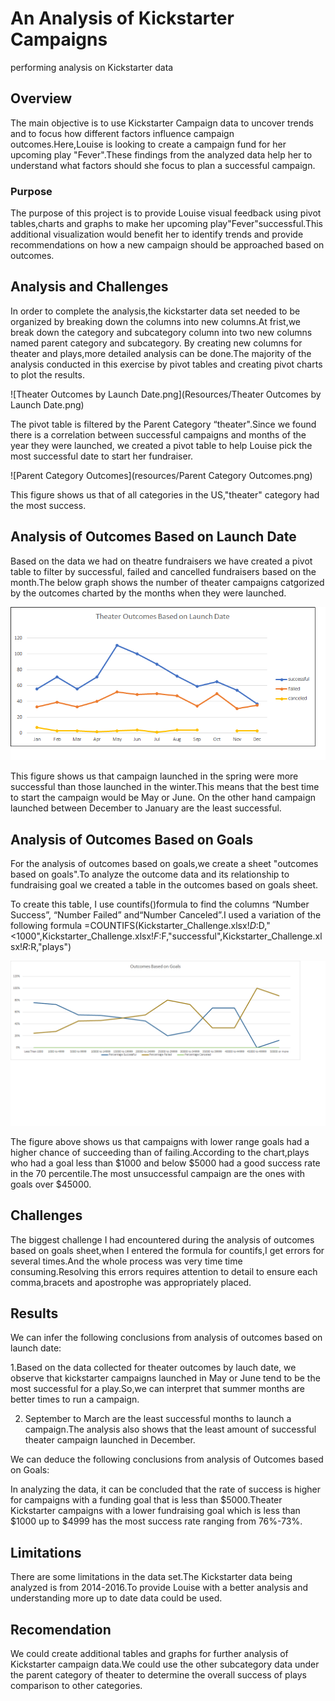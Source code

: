  
# An Analysis of Kickstarter Campaigns

performing analysis on Kickstarter data  
## Overview

The main objective is to use Kickstarter Campaign data to uncover trends and to focus how different factors influence campaign outcomes.Here,Louise is looking to create a campaign fund for her upcoming play "Fever".These findings from the analyzed data help her to understand what factors should she focus to plan a successful campaign.

### Purpose

The purpose of this project is to provide Louise visual feedback using pivot tables,charts and graphs to make her upcoming play"Fever"successful.This additional visualization would benefit her to identify trends and provide recommendations on how a new campaign should be approached based on outcomes. 

## Analysis and Challenges

In order to complete the analysis,the kickstarter data set needed to be organized by breaking down the columns into new columns.At frist,we break down the category and subcategory column into two new columns named parent category and subcategory. By creating new columns for theater and plays,more detailed analysis can be done.The majority of the analysis conducted in this exercise by pivot tables and creating pivot charts to plot the results.

![Theater Outcomes by Launch Date.png](Resources/Theater Outcomes by Launch Date.png)

 The pivot table is filtered by the Parent Category “theater".Since we found there is a correlation between successful campaigns and months of the year they were launched, we created a pivot table to help Louise pick the most successful date to start her fundraiser.

![Parent Category Outcomes](resources/Parent Category Outcomes.png)

This figure shows us that of all categories in the US,"theater" category had the most success.

## Analysis of Outcomes Based on Launch Date

Based on the data we had on theatre fundraisers we have created a pivot table to filter by successful, failed and cancelled fundraisers based on the month.The below graph shows the number of theater campaigns
catgorized by the outcomes charted by the months when they were launched.

![Theater Outcomes Based on Launch Date](https://github.com/akthersr/kickstarter-analysis-/blob/main/Resources/Theater_Outcomes_vs_Launch.png)

This figure shows us that campaign launched in the spring were more successful than those launched in the winter.This means that the best time to start the campaign would be May or June. On the other hand campaign launched between December to January are the least successful.

## Analysis of Outcomes Based on Goals

For the analysis of outcomes based on goals,we create a sheet "outcomes based on goals".To analyze the outcome data and its relationship to fundraising goal we created a table in the outcomes based on goals sheet.

To create this table, I use countifs()formula to find the columns “Number Success”, “Number Failed” and“Number Canceled”.I used a variation of the following formula
=COUNTIFS(Kickstarter_Challenge.xlsx!$D:$D,"<1000",Kickstarter_Challenge.xlsx!$F:$F,"successful",Kickstarter_Challenge.xlsx!$R:$R,"plays")

![Outcomes Based on Goals](resources/Outcomes_vs_Goals.png)

The figure above shows us that campaigns with lower range goals had a higher chance of succeeding than of failing.According to the chart,plays who had a goal less than $1000 and below $5000 had a good success rate in the 70 percentile.The most unsuccessful campaign are the ones with goals over $45000.

## Challenges

 The biggest challenge I had encountered during the analysis of outcomes based on goals sheet,when I entered the formula for countifs,I get errors for several times.And the whole process was very time time consuming.Resolving this errors requires attention to detail to ensure each comma,bracets and apostrophe was appropriately placed.

 ## Results

 We can infer the following conclusions from analysis of outcomes based on launch date:

 1.Based on the data collected for theater outcomes by lauch date, we observe that kickstarter campaigns launched in May or June tend to be the most successful for a play.So,we can interpret that summer months are better times to run a campaign.

 2. September to March are the least successful months to launch a campaign.The analysis also shows that the least amount of successful theater campaign launched in December.

 We can deduce the following conclusions from analysis of Outcomes based on Goals:

 In analyzing the data, it can be concluded that the rate of success is higher for campaigns with a funding goal that is less than $5000.Theater Kickstarter campaigns with a lower fundraising goal which is less than $1000 up to $4999 has the most  success rate ranging from 76%-73%.

 ##  Limitations

 There are some limitations in the data set.The Kickstarter data being analyzed is from 2014-2016.To provide Louise with a better analysis and understanding more up to date data could be used.

 ## Recomendation
 We could create  additional tables and graphs for further analysis of Kickstarter campaign data.We could use the other subcategory data under the parent category of theater to determine the overall success of plays comparison to other categories.

